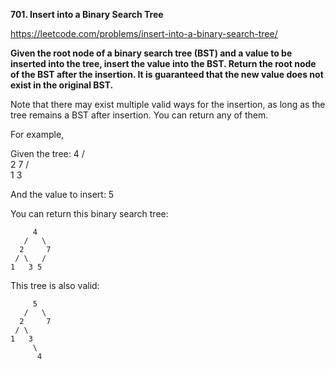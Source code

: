 **701. Insert into a Binary Search Tree**

https://leetcode.com/problems/insert-into-a-binary-search-tree/

**Given the root node of a binary search tree (BST) and a value to be inserted into the tree, insert the value into the BST. Return the root node of the BST after the insertion. It is guaranteed that the new value does not exist in the original BST.**

Note that there may exist multiple valid ways for the insertion, as long as the tree remains a BST after insertion. You can return any of them.

For example, 

Given the tree:
        4
       / \
      2   7
     / \
    1   3
    
And the value to insert: 5

You can return this binary search tree:

         4
       /   \
      2     7
     / \   /
    1   3 5
    
This tree is also valid:

         5
       /   \
      2     7
     / \   
    1   3
         \
          4
